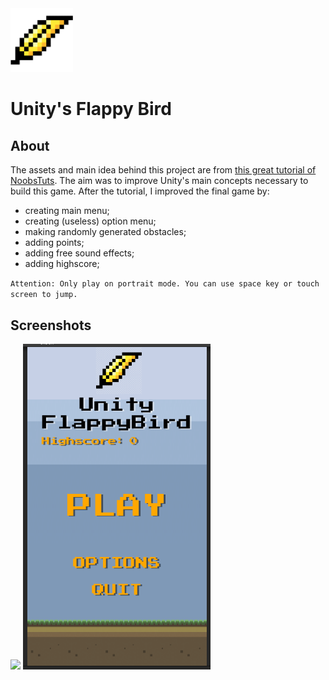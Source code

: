 <img width="100" src="./Assets/Resources/UI/feather.png" />

# Unity's Flappy Bird

## About

The assets and main idea behind this project are from [this great tutorial of NoobsTuts](https://noobtuts.com/unity/2d-flappy-bird-game). The aim was to improve Unity's main concepts necessary to build this game. After the tutorial, I improved the final game by:

- creating main menu;
- creating (useless) option menu;
- making randomly generated obstacles;
- adding points;
- adding free sound effects;
- adding highscore;

`Attention: Only play on portrait mode. You can use space key or touch screen to jump.`

## Screenshots

<img src="bird.gif" width="300" />

<img src="mainMenu.png" width="300" />
